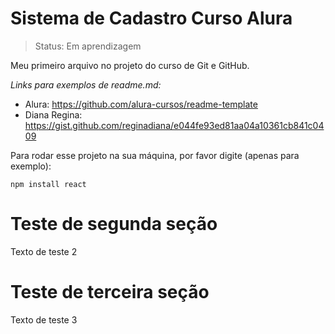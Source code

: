 <h1>Sistema de Cadastro Curso Alura</h1>

> Status: Em aprendizagem

Meu primeiro arquivo no projeto do curso de Git e GitHub.

*Links para exemplos de readme.md:*
* Alura: https://github.com/alura-cursos/readme-template
* Diana Regina: https://gist.github.com/reginadiana/e044fe93ed81aa04a10361cb841c0409

Para rodar esse projeto na sua máquina, por favor digite (apenas para exemplo):
```
npm install react
```
# Teste de segunda seção
Texto de teste 2

# Teste de terceira seção
Texto de teste 3
